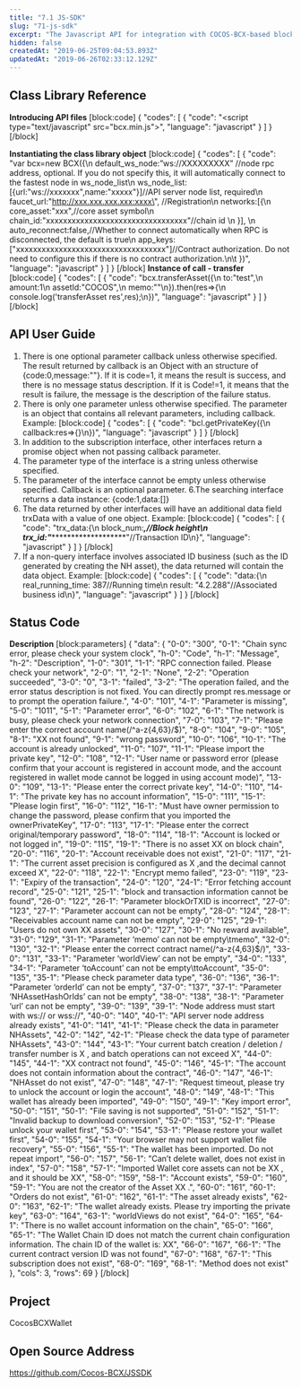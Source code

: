 ```yaml
---
title: "7.1 JS-SDK"
slug: "71-js-sdk"
excerpt: "The Javascript API for integration with COCOS-BCX-based blockchain using the COCOS-BCX RPC API."
hidden: false
createdAt: "2019-06-25T09:04:53.893Z"
updatedAt: "2019-06-26T02:33:12.129Z"
---
```

## Class Library Reference
**Introducing API files**
[block:code]
{
  "codes": [
    {
      "code": "<script type=\"text/javascript\" src=\"bcx.min.js\"></script>",
      "language": "javascript"
    }
  ]
}
[/block]

**Instantiating the class library object**
[block:code]
{
  "codes": [
    {
      "code": "var bcx=new BCX({\n            default_ws_node:”ws://XXXXXXXXX” //node rpc address, optional. If you do not specify this, it will automatically connect to the fastest node in ws_node_list\n            ws_node_list:[{url:\"ws://xxxxxxx\",name:\"xxxxx\"}]//API server node list, required\n            faucet_url:\"http://xxx.xxx.xxx.xxx:xxxx\", //Registration\n            networks:[{\n                core_asset:\"xxx\",//core asset symbol\n                chain_id:\"xxxxxxxxxxxxxxxxxxxxxxxxxxxxxxxxx\"//chain id   \n            }], \n            auto_reconnect:false,//Whether to connect automatically when RPC is disconnected, the default is true\n            app_keys:[\"xxxxxxxxxxxxxxxxxxxxxxxxxxxxxxxxxxx\"]//Contract authorization. Do not need to configure this if there is no contract authorization.\n\t })",
      "language": "javascript"
    }
  ]
}
[/block]
**Instance of call - transfer** 
[block:code]
{
  "codes": [
    {
      "code": "bcx.transferAsset({\n     to:\"test\",\n     amount:1\n     assetId:\"COCOS\",\n     memo:\"\"\n}).then(res=>{\n     console.log('transferAsset res',res);\n})",
      "language": "javascript"
    }
  ]
}
[/block]
## API User Guide
1. There is one optional parameter callback unless otherwise specified. The result returned by callback is an Object with an structure of {code:0,message:""}. If it is code=1, it means the result is success, and there is no message status description. If it is Code!=1, it means that the result is failure, the message is the description of the failure status.
2. ​There is only one parameter unless otherwise specified. The parameter is an object that contains all relevant parameters, including callback.
Example:
[block:code]
{
  "codes": [
    {
      "code": "bcl.getPrivateKey({\n     callback:res=>{}\n})",
      "language": "javascript"
    }
  ]
}
[/block]
3. In addition to the subscription interface, other interfaces return a promise object when not passing callback parameter.
4. The parameter type of the interface is a string unless otherwise specified.
5. The parameter of the interface cannot be empty unless otherwise specified. Callback is an optional parameter.
6.The searching interface returns a data instance: {code:1,data:[]}
7. The data returned by other interfaces will have an additional data field trxData with a value of one object.
Example:
[block:code]
{
  "codes": [
    {
      "code": "trx_data:{\n block_num:*****,//Block height\n trx_id:\"************************\"//Transaction ID\n}",
      "language": "javascript"
    }
  ]
}
[/block]
8. ​If a non-query interface involves associated ID business (such as the ID generated by creating the NH asset), the data returned will contain the data object.
Example:
[block:code]
{
  "codes": [
    {
      "code": "data:{\n  real_running_time: 387//Running time\n  result: \"4.2.288\"//Associated business id\n}",
      "language": "javascript"
    }
  ]
}
[/block]
## Status Code
**Description** 
[block:parameters]
{
  "data": {
    "0-0": "300",
    "0-1": "Chain sync error, please check your system clock",
    "h-0": "Code",
    "h-1": "Message",
    "h-2": "Description",
    "1-0": "301",
    "1-1": "RPC connection failed. Please check your network",
    "2-0": "1",
    "2-1": "None",
    "2-2": "Operation succeeded",
    "3-0": "0",
    "3-1": "failed",
    "3-2": "The operation failed, and the error status description is not fixed. You can directly prompt res.message or to prompt the operation failure.",
    "4-0": "101",
    "4-1": "Parameter is missing",
    "5-0": "1011",
    "5-1": "Parameter error",
    "6-0": "102",
    "6-1": "The network is busy, please check your network connection",
    "7-0": "103",
    "7-1": "Please enter the correct account name(/^a-z{4,63}/$)",
    "8-0": "104",
    "9-0": "105",
    "8-1": "XX not found",
    "9-1": "wrong password",
    "10-0": "106",
    "10-1": "The account is already unlocked",
    "11-0": "107",
    "11-1": "Please import the private key",
    "12-0": "108",
    "12-1": "User name or password error (please confirm that your account is registered in account mode, and the account registered in wallet mode cannot be logged in using account mode)",
    "13-0": "109",
    "13-1": "Please enter the correct private key",
    "14-0": "110",
    "14-1": "The private key has no account information",
    "15-0": "111",
    "15-1": "Please login first",
    "16-0": "112",
    "16-1": "Must have owner permission to change the password, please confirm that you imported the ownerPrivateKey",
    "17-0": "113",
    "17-1": "Please enter the correct original/temporary password",
    "18-0": "114",
    "18-1": "Account is locked or not logged in",
    "19-0": "115",
    "19-1": "There is no asset XX on block chain",
    "20-0": "116",
    "20-1": "Account receivable does not exist",
    "21-0": "117",
    "21-1": "The current asset precision is configured as X ,and the decimal cannot exceed X",
    "22-0": "118",
    "22-1": "Encrypt memo failed",
    "23-0": "119",
    "23-1": "Expiry of the transaction",
    "24-0": "120",
    "24-1": "Error fetching account record",
    "25-0": "121",
    "25-1": "block and transaction information cannot be found",
    "26-0": "122",
    "26-1": "Parameter blockOrTXID is incorrect",
    "27-0": "123",
    "27-1": "Parameter account can not be empty",
    "28-0": "124",
    "28-1": "Receivables account name can not be empty",
    "29-0": "125",
    "29-1": "Users do not own XX assets",
    "30-0": "127",
    "30-1": "No reward available",
    "31-0": "129",
    "31-1": "Parameter ‘memo’ can not be empty\tmemo",
    "32-0": "130",
    "32-1": "Please enter the correct contract name(/^a-z{4,63}$/)",
    "33-0": "131",
    "33-1": "Parameter ‘worldView’ can not be empty",
    "34-0": "133",
    "34-1": "Parameter ‘toAccount’ can not be empty\ttoAccount",
    "35-0": "135",
    "35-1": "Please check parameter data type",
    "36-0": "136",
    "36-1": "Parameter ‘orderId’ can not be empty",
    "37-0": "137",
    "37-1": "Parameter ‘NHAssetHashOrIds’ can not be empty",
    "38-0": "138",
    "38-1": "Parameter ‘url’ can not be empty",
    "39-0": "139",
    "39-1": "Node address must start with ws:// or wss://",
    "40-0": "140",
    "40-1": "API server node address already exists",
    "41-0": "141",
    "41-1": "Please check the data in parameter NHAssets",
    "42-0": "142",
    "42-1": "Please check the data type of parameter NHAssets",
    "43-0": "144",
    "43-1": "Your current batch creation / deletion / transfer number is X , and batch operations can not exceed X",
    "44-0": "145",
    "44-1": "XX contract not found",
    "45-0": "146",
    "45-1": "The account does not contain information about the contract",
    "46-0": "147",
    "46-1": "NHAsset do not exist",
    "47-0": "148",
    "47-1": "Request timeout, please try to unlock the account or login the account",
    "48-0": "149",
    "48-1": "This wallet has already been imported",
    "49-0": "150",
    "49-1": "Key import error",
    "50-0": "151",
    "50-1": "File saving is not supported",
    "51-0": "152",
    "51-1": "Invalid backup to download conversion",
    "52-0": "153",
    "52-1": "Please unlock your wallet first",
    "53-0": "154",
    "53-1": "Please restore your wallet first",
    "54-0": "155",
    "54-1": "Your browser may not support wallet file recovery",
    "55-0": "156",
    "55-1": "The wallet has been imported. Do not repeat import",
    "56-0": "157",
    "56-1": "Can’t delete wallet, does not exist in index",
    "57-0": "158",
    "57-1": "Imported Wallet core assets can not be XX , and it should be XX",
    "58-0": "159",
    "58-1": "Account exists",
    "59-0": "160",
    "59-1": "You are not the creator of the Asset XX .",
    "60-0": "161",
    "60-1": "Orders do not exist",
    "61-0": "162",
    "61-1": "The asset already exists",
    "62-0": "163",
    "62-1": "The wallet already exists. Please try importing the private key",
    "63-0": "164",
    "63-1": "worldViews do not exist",
    "64-0": "165",
    "64-1": "There is no wallet account information on the chain",
    "65-0": "166",
    "65-1": "The Wallet Chain ID does not match the current chain configuration information. The chain ID of the wallet is: XX",
    "66-0": "167",
    "66-1": "The current contract version ID was not found",
    "67-0": "168",
    "67-1": "This subscription does not exist",
    "68-0": "169",
    "68-1": "Method does not exist"
  },
  "cols": 3,
  "rows": 69
}
[/block]
## Project
CocosBCXWallet

## Open Source Address
https://github.com/Cocos-BCX/JSSDK